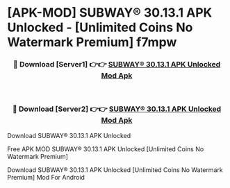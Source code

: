 # [APK-MOD] SUBWAY® 30.13.1 APK Unlocked - [Unlimited Coins No Watermark Premium] f7mpw



<div align="center">
<h3>🔴 Download [Server1] 👉👉 <a href="https://momento.my/?title=SUBWAY®_30.13.1_APK_Unlocked">SUBWAY® 30.13.1 APK Unlocked Mod Apk</a></h3><br>

<h3>🔴 Download [Server2] 👉👉 <a href="https://momento.my/?title=SUBWAY®_30.13.1_APK_Unlocked">SUBWAY® 30.13.1 APK Unlocked Mod Apk</a></h3>
</div>



Download SUBWAY® 30.13.1 APK Unlocked 

Free APK MOD SUBWAY® 30.13.1 APK Unlocked [Unlimited Coins No Watermark Premium]

Download SUBWAY® 30.13.1 APK Unlocked [Unlimited Coins No Watermark Premium] Mod For Android
